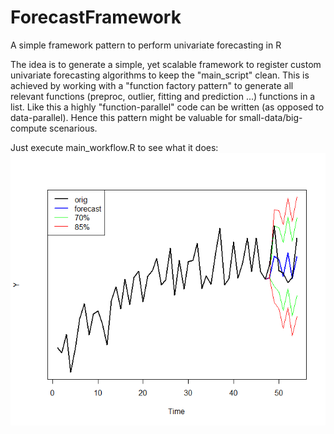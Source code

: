 # ForecastFramework
A simple framework pattern to perform univariate forecasting in R 

The idea is to generate a simple, yet scalable framework to register custom univariate forecasting algorithms to keep the "main_script" clean. 
This is achieved by working with a "function factory pattern" to generate all relevant functions (preproc, outlier, fitting and prediction ...) functions in a list. Like this a highly "function-parallel" code can be written (as opposed to data-parallel). Hence this pattern might be valuable for small-data/big-compute scenarious.

Just execute main_workflow.R to see what it does: 
![example](https://github.com/TheRealSvc/ForecastFramework/blob/main/plotexample.png)
